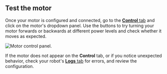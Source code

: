 ## Test the motor

Once your motor is configured and connected, go to the [**Control** tab](/manage/fleet/robots/#control) and click on the motor's dropdown panel.
Use the buttons to try turning your motor forwards or backwards at different power levels and check whether it moves as expected.

![Motor control panel.](/components/motor/control.png)

If the motor does not appear on the **Control** tab, or if you notice unexpected behavior, check your robot's [**Logs** tab](/manage/fleet/robots/#logs) for errors, and review the configuration.
